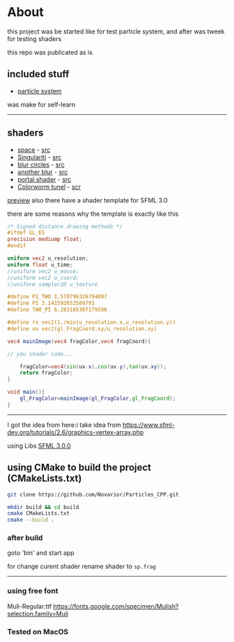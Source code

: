# About
this project was be started like for test particle system, and after was tweek for testing shaders

this repo was publicated as is

## included stuff
- [particle system](particle.hpp)

was make for self-learn

---
## shaders
- [space](sp3.frag) - [src](https://www.shadertoy.com/view/XlfGRj)
- [Singulariti](sp1.frag) - [src](https://www.shadertoy.com/view/3csSWB)
- [blur circles](sp.frag) - [src](https://www.shadertoy.com/view/7tyyDy)
- [another blur](sp2.frag) - [src](https://www.shadertoy.com/view/4d2Xzw)
- [portal shader](sp4.frag) - [src](https://www.shadertoy.com/view/lcfyDj)
- [Colorworm tunel](sp5.frag) - [scr](https://www.shadertoy.com/view/33sSzf)

[preview](demo/)
also there have a shader template for SFML 3.0

there are some reasons why the template is exactly like this
```glsl
/* Signed distance drawing methods */
#ifdef GL_ES
precision mediump float;
#endif

uniform vec2 u_resolution;
uniform float u_time;
//uniform vec2 u_mouse;
//uniform vec2 u_coord;
//uniform sampler2D u_texture

#define PI_TWO 1.570796326794897
#define PI 3.141592653589793
#define TWO_PI 6.283185307179586

#define rx vec2(1./min(u_resolution.x,u_resolution.y))
#define uv vec2(gl_FragCoord.xy/u_resolution.xy)

vec4 mainImage(vec4 fragColor,vec4 fragCoord){

// you shader code...

    fragColor=vec4(sin(uv.x),cos(uv.y),tan(uv.xy));
    return fragColor;
}

void main(){
    gl_FragColor=mainImage(gl_FragColor,gl_FragCoord);
}

```
---

I got the idea from here:i take idea from
  https://www.sfml-dev.org/tutorials/2.6/graphics-vertex-array.php


using Libs [SFML 3.0.0](https://github.com/SFML/SFML)


## using CMake to build the project (CMakeLists.txt)
```bash
git clone https://github.com/Novarior/Particles_CPP.git

mkdir build && cd build
cmake CMakeLists.txt
cmake --build .
```
### after build
goto 'bin' and start app

for change curent shader rename  shader to `sp.frag`

---

### using free font 
Muli-Regular.ttf
https://fonts.google.com/specimen/Mulish?selection.family=Muli

### Tested on MacOS 
